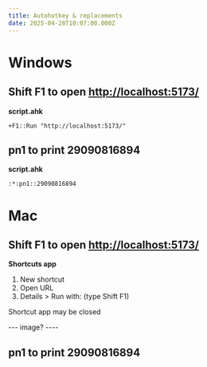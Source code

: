 ```yaml
---
title: Autohotkey & replacements
date: 2025-04-28T10:07:00.000Z
---
```

# Windows

## Shift F1 to open <http://localhost:5173/>

**script.ahk**

```
+F1::Run "http://localhost:5173/"
```

## pn1 to print 29090816894

**script.ahk**

```
:*:pn1::29090816894 
```

# Mac

## Shift F1 to open <http://localhost:5173/>

**Shortcuts app**

1. New shortcut
2. Open URL
3. Details > Run with: (type Shift F1)

Shortcut app may be closed

--- image? ----

## pn1 to print 29090816894




